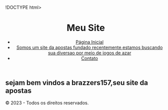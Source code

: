 !DOCTYPE html>
<html>
<head>
	<title>BRAZZERS157</title>
</head>
<body>
	<header>
		<h1>Meu Site</h1>
		<nav>
			<ul>
				<li><a href="#">Página Inicial</a></li>
				<li><a href="#">Somos um site da apostas fundado recentemente,estamos buscando sua diversao por meio de jogos de azar</a></li>
				<li><a href="#">Contato</a></li>
			</ul>
		</nav>
	</header>
	<main>
		<h2>sejam bem vindos a brazzers157,seu site da apostas</h2>
		<p></p>
	</main>
	<footer>
		<p>&copy; 2023 - Todos os direitos reservados.</p>
	</footer>
</body>
</html>
